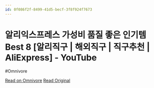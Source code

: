 ```yaml
---
id: 0f086f2f-8499-41d5-becf-3f8f924f7673
---
```


# 알리익스프레스 가성비 품질 좋은 인기템 Best 8 [알리직구 | 해외직구 | 직구추천 | AliExpress] - YouTube
#Omnivore

[Read on Omnivore](https://omnivore.app/me/https-youtube-com-watch-v-vcwqhsa-9-gq-0-19217184cf0)
[Read Original](https://www.youtube.com/watch?v=VCWQHSA9gq0)

